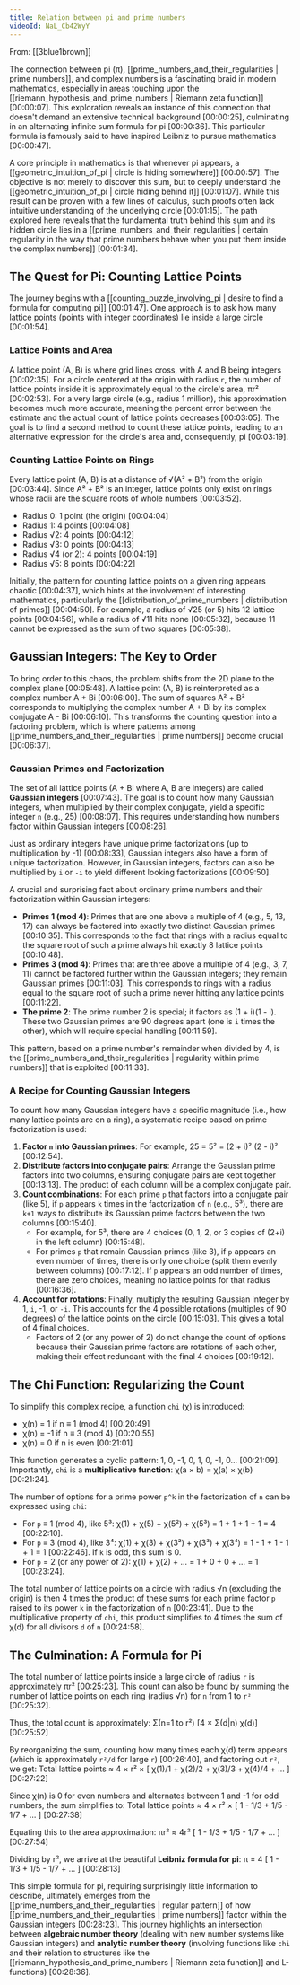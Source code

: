 ```yaml
---
title: Relation between pi and prime numbers
videoId: NaL_Cb42WyY
---
```


From: [[3blue1brown]] <br/> 

The connection between pi (π), [[prime_numbers_and_their_regularities | prime numbers]], and complex numbers is a fascinating braid in modern mathematics, especially in areas touching upon the [[riemann_hypothesis_and_prime_numbers | Riemann zeta function]] <a class="yt-timestamp" data-t="00:00:07">[00:00:07]</a>. This exploration reveals an instance of this connection that doesn't demand an extensive technical background <a class="yt-timestamp" data-t="00:00:25">[00:00:25]</a>, culminating in an alternating infinite sum formula for pi <a class="yt-timestamp" data-t="00:00:36">[00:00:36]</a>. This particular formula is famously said to have inspired Leibniz to pursue mathematics <a class="yt-timestamp" data-t="00:00:47">[00:00:47]</a>.

A core principle in mathematics is that whenever pi appears, a [[geometric_intuition_of_pi | circle is hiding somewhere]] <a class="yt-timestamp" data-t="00:00:57">[00:00:57]</a>. The objective is not merely to discover this sum, but to deeply understand the [[geometric_intuition_of_pi | circle hiding behind it]] <a class="yt-timestamp" data-t="00:01:07">[00:01:07]</a>. While this result can be proven with a few lines of calculus, such proofs often lack intuitive understanding of the underlying circle <a class="yt-timestamp" data-t="00:01:15">[00:01:15]</a>. The path explored here reveals that the fundamental truth behind this sum and its hidden circle lies in a [[prime_numbers_and_their_regularities | certain regularity in the way that prime numbers behave when you put them inside the complex numbers]] <a class="yt-timestamp" data-t="00:01:34">[00:01:34]</a>.

## The Quest for Pi: Counting Lattice Points

The journey begins with a [[counting_puzzle_involving_pi | desire to find a formula for computing pi]] <a class="yt-timestamp" data-t="00:01:47">[00:01:47]</a>. One approach is to ask how many lattice points (points with integer coordinates) lie inside a large circle <a class="yt-timestamp" data-t="00:01:54">[00:01:54]</a>.

### Lattice Points and Area
A lattice point (A, B) is where grid lines cross, with A and B being integers <a class="yt-timestamp" data-t="00:02:35">[00:02:35]</a>. For a circle centered at the origin with radius `r`, the number of lattice points inside it is approximately equal to the circle's area, πr² <a class="yt-timestamp" data-t="00:02:53">[00:02:53]</a>. For a very large circle (e.g., radius 1 million), this approximation becomes much more accurate, meaning the percent error between the estimate and the actual count of lattice points decreases <a class="yt-timestamp" data-t="00:03:05">[00:03:05]</a>. The goal is to find a second method to count these lattice points, leading to an alternative expression for the circle's area and, consequently, pi <a class="yt-timestamp" data-t="00:03:19">[00:03:19]</a>.

### Counting Lattice Points on Rings
Every lattice point (A, B) is at a distance of √(A² + B²) from the origin <a class="yt-timestamp" data-t="00:03:44">[00:03:44]</a>. Since A² + B² is an integer, lattice points only exist on rings whose radii are the square roots of whole numbers <a class="yt-timestamp" data-t="00:03:52">[00:03:52]</a>.
*   Radius 0: 1 point (the origin) <a class="yt-timestamp" data-t="00:04:04">[00:04:04]</a>
*   Radius 1: 4 points <a class="yt-timestamp" data-t="00:04:08">[00:04:08]</a>
*   Radius √2: 4 points <a class="yt-timestamp" data-t="00:04:12">[00:04:12]</a>
*   Radius √3: 0 points <a class="yt-timestamp" data-t="00:04:13">[00:04:13]</a>
*   Radius √4 (or 2): 4 points <a class="yt-timestamp" data-t="00:04:19">[00:04:19]</a>
*   Radius √5: 8 points <a class="yt-timestamp" data-t="00:04:22">[00:04:22]</a>

Initially, the pattern for counting lattice points on a given ring appears chaotic <a class="yt-timestamp" data-t="00:04:37">[00:04:37]</a>, which hints at the involvement of interesting mathematics, particularly the [[distribution_of_prime_numbers | distribution of primes]] <a class="yt-timestamp" data-t="00:04:50">[00:04:50]</a>. For example, a radius of √25 (or 5) hits 12 lattice points <a class="yt-timestamp" data-t="00:04:56">[00:04:56]</a>, while a radius of √11 hits none <a class="yt-timestamp" data-t="00:05:32">[00:05:32]</a>, because 11 cannot be expressed as the sum of two squares <a class="yt-timestamp" data-t="00:05:38">[00:05:38]</a>.

## Gaussian Integers: The Key to Order

To bring order to this chaos, the problem shifts from the 2D plane to the complex plane <a class="yt-timestamp" data-t="00:05:48">[00:05:48]</a>. A lattice point (A, B) is reinterpreted as a complex number A + Bi <a class="yt-timestamp" data-t="00:06:00">[00:06:00]</a>. The sum of squares A² + B² corresponds to multiplying the complex number A + Bi by its complex conjugate A - Bi <a class="yt-timestamp" data-t="00:06:10">[00:06:10]</a>. This transforms the counting question into a factoring problem, which is where patterns among [[prime_numbers_and_their_regularities | prime numbers]] become crucial <a class="yt-timestamp" data-t="00:06:37">[00:06:37]</a>.

### Gaussian Primes and Factorization
The set of all lattice points (A + Bi where A, B are integers) are called **Gaussian integers** <a class="yt-timestamp" data-t="00:07:43">[00:07:43]</a>. The goal is to count how many Gaussian integers, when multiplied by their complex conjugate, yield a specific integer `n` (e.g., 25) <a class="yt-timestamp" data-t="00:08:07">[00:08:07]</a>. This requires understanding how numbers factor within Gaussian integers <a class="yt-timestamp" data-t="00:08:26">[00:08:26]</a>.

Just as ordinary integers have unique prime factorizations (up to multiplication by -1) <a class="yt-timestamp" data-t="00:08:33">[00:08:33]</a>, Gaussian integers also have a form of unique factorization. However, in Gaussian integers, factors can also be multiplied by `i` or `-i` to yield different looking factorizations <a class="yt-timestamp" data-t="00:09:50">[00:09:50]</a>.

A crucial and surprising fact about ordinary prime numbers and their factorization within Gaussian integers:
*   **Primes 1 (mod 4)**: Primes that are one above a multiple of 4 (e.g., 5, 13, 17) can always be factored into exactly two distinct Gaussian primes <a class="yt-timestamp" data-t="00:10:35">[00:10:35]</a>. This corresponds to the fact that rings with a radius equal to the square root of such a prime always hit exactly 8 lattice points <a class="yt-timestamp" data-t="00:10:48">[00:10:48]</a>.
*   **Primes 3 (mod 4)**: Primes that are three above a multiple of 4 (e.g., 3, 7, 11) cannot be factored further within the Gaussian integers; they remain Gaussian primes <a class="yt-timestamp" data-t="00:11:03">[00:11:03]</a>. This corresponds to rings with a radius equal to the square root of such a prime never hitting any lattice points <a class="yt-timestamp" data-t="00:11:22">[00:11:22]</a>.
*   **The prime 2**: The prime number 2 is special; it factors as (1 + i)(1 - i). These two Gaussian primes are 90 degrees apart (one is `i` times the other), which will require special handling <a class="yt-timestamp" data-t="00:11:59">[00:11:59]</a>.

This pattern, based on a prime number's remainder when divided by 4, is the [[prime_numbers_and_their_regularities | regularity within prime numbers]] that is exploited <a class="yt-timestamp" data-t="00:11:33">[00:11:33]</a>.

### A Recipe for Counting Gaussian Integers
To count how many Gaussian integers have a specific magnitude (i.e., how many lattice points are on a ring), a systematic recipe based on prime factorization is used:

1.  **Factor `n` into Gaussian primes**: For example, 25 = 5² = (2 + i)² (2 - i)² <a class="yt-timestamp" data-t="00:12:54">[00:12:54]</a>.
2.  **Distribute factors into conjugate pairs**: Arrange the Gaussian prime factors into two columns, ensuring conjugate pairs are kept together <a class="yt-timestamp" data-t="00:13:13">[00:13:13]</a>. The product of each column will be a complex conjugate pair.
3.  **Count combinations**: For each prime `p` that factors into a conjugate pair (like 5), if `p` appears `k` times in the factorization of `n` (e.g., 5³), there are `k+1` ways to distribute its Gaussian prime factors between the two columns <a class="yt-timestamp" data-t="00:15:40">[00:15:40]</a>.
    *   For example, for 5³, there are 4 choices (0, 1, 2, or 3 copies of (2+i) in the left column) <a class="yt-timestamp" data-t="00:15:48">[00:15:48]</a>.
    *   For primes `p` that remain Gaussian primes (like 3), if `p` appears an even number of times, there is only one choice (split them evenly between columns) <a class="yt-timestamp" data-t="00:17:12">[00:17:12]</a>. If `p` appears an odd number of times, there are zero choices, meaning no lattice points for that radius <a class="yt-timestamp" data-t="00:16:36">[00:16:36]</a>.
4.  **Account for rotations**: Finally, multiply the resulting Gaussian integer by 1, `i`, -1, or `-i`. This accounts for the 4 possible rotations (multiples of 90 degrees) of the lattice points on the circle <a class="yt-timestamp" data-t="00:15:03">[00:15:03]</a>. This gives a total of 4 final choices.
    *   Factors of 2 (or any power of 2) do not change the count of options because their Gaussian prime factors are rotations of each other, making their effect redundant with the final 4 choices <a class="yt-timestamp" data-t="00:19:12">[00:19:12]</a>.

## The Chi Function: Regularizing the Count

To simplify this complex recipe, a function `chi` (χ) is introduced:
*   χ(n) = 1 if n ≡ 1 (mod 4) <a class="yt-timestamp" data-t="00:20:49">[00:20:49]</a>
*   χ(n) = -1 if n ≡ 3 (mod 4) <a class="yt-timestamp" data-t="00:20:55">[00:20:55]</a>
*   χ(n) = 0 if n is even <a class="yt-timestamp" data-t="00:21:01">[00:21:01]</a>

This function generates a cyclic pattern: 1, 0, -1, 0, 1, 0, -1, 0... <a class="yt-timestamp" data-t="00:21:09">[00:21:09]</a>. Importantly, `chi` is a **multiplicative function**: χ(a × b) = χ(a) × χ(b) <a class="yt-timestamp" data-t="00:21:24">[00:21:24]</a>.

The number of options for a prime power `p^k` in the factorization of `n` can be expressed using `chi`:
*   For `p` ≡ 1 (mod 4), like 5³: χ(1) + χ(5) + χ(5²) + χ(5³) = 1 + 1 + 1 + 1 = 4 <a class="yt-timestamp" data-t="00:22:10">[00:22:10]</a>.
*   For `p` ≡ 3 (mod 4), like 3⁴: χ(1) + χ(3) + χ(3²) + χ(3³) + χ(3⁴) = 1 - 1 + 1 - 1 + 1 = 1 <a class="yt-timestamp" data-t="00:22:46">[00:22:46]</a>. If `k` is odd, this sum is 0.
*   For `p` = 2 (or any power of 2): χ(1) + χ(2) + ... = 1 + 0 + 0 + ... = 1 <a class="yt-timestamp" data-t="00:23:24">[00:23:24]</a>.

The total number of lattice points on a circle with radius √n (excluding the origin) is then 4 times the product of these sums for each prime factor `p` raised to its power `k` in the factorization of `n` <a class="yt-timestamp" data-t="00:23:41">[00:23:41]</a>. Due to the multiplicative property of `chi`, this product simplifies to 4 times the sum of χ(d) for all divisors `d` of `n` <a class="yt-timestamp" data-t="00:24:58">[00:24:58]</a>.

## The Culmination: A Formula for Pi

The total number of lattice points inside a large circle of radius `r` is approximately πr² <a class="yt-timestamp" data-t="00:25:23">[00:25:23]</a>. This count can also be found by summing the number of lattice points on each ring (radius √n) for `n` from 1 to `r²` <a class="yt-timestamp" data-t="00:25:32">[00:25:32]</a>.

Thus, the total count is approximately:
Σ(n=1 to r²) [4 × Σ(d|n) χ(d)] <a class="yt-timestamp" data-t="00:25:52">[00:25:52]</a>

By reorganizing the sum, counting how many times each χ(d) term appears (which is approximately `r²/d` for large `r`) <a class="yt-timestamp" data-t="00:26:40">[00:26:40]</a>, and factoring out `r²`, we get:
Total lattice points ≈ 4 × r² × [ χ(1)/1 + χ(2)/2 + χ(3)/3 + χ(4)/4 + ... ] <a class="yt-timestamp" data-t="00:27:22">[00:27:22]</a>

Since χ(n) is 0 for even numbers and alternates between 1 and -1 for odd numbers, the sum simplifies to:
Total lattice points ≈ 4 × r² × [ 1 - 1/3 + 1/5 - 1/7 + ... ] <a class="yt-timestamp" data-t="00:27:38">[00:27:38]</a>

Equating this to the area approximation:
πr² ≈ 4r² [ 1 - 1/3 + 1/5 - 1/7 + ... ] <a class="yt-timestamp" data-t="00:27:54">[00:27:54]</a>

Dividing by r², we arrive at the beautiful **Leibniz formula for pi**:
π = 4 [ 1 - 1/3 + 1/5 - 1/7 + ... ] <a class="yt-timestamp" data-t="00:28:13">[00:28:13]</a>

This simple formula for pi, requiring surprisingly little information to describe, ultimately emerges from the [[prime_numbers_and_their_regularities | regular pattern]] of how [[prime_numbers_and_their_regularities | prime numbers]] factor within the Gaussian integers <a class="yt-timestamp" data-t="00:28:23">[00:28:23]</a>. This journey highlights an intersection between **algebraic number theory** (dealing with new number systems like Gaussian integers) and **analytic number theory** (involving functions like `chi` and their relation to structures like the [[riemann_hypothesis_and_prime_numbers | Riemann zeta function]] and L-functions) <a class="yt-timestamp" data-t="00:28:36">[00:28:36]</a>.
